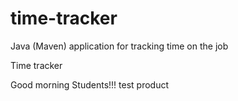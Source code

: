 # time-tracker
Java (Maven) application for tracking time on the job

Time tracker

Good morning Students!!!
test product
